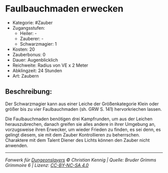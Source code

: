 # Faulbauchmaden erwecken

- Kategorie: #Zauber
- Zugangsstufen:
  - Heiler: -
  - Zauberer: -
  - Schwarzmagier: 1
- Kosten: 20
- Zauberbonus: 0
- Dauer: Augenblicklich
- Reichweite: Radius von VE x 2 Meter
- Abklingzeit: 24 Stunden
- Art: Zaubern

## Beschreibung:

Der Schwarzmagier kann aus einer Leiche der Größenkategorie Klein oder größer bis zu vier Faulbauchmaden (sh. GRW S. 141) hervorkriechen lassen.

Die Faulbauchmaden benötigen drei Kampfrunden, um aus der Leichen herauszubrechen, danach greifen sie alles andere in ihrer Umgebung an, vorzugsweise ihren Erwecker, um wieder Frieden zu finden, es sei denn, es gelingt diesem, sie mit dem Zauber Kontrollieren zu beherrschen. Charaktere mit dem Talent Diener des Lichts können den Zauber nicht anwenden.

---

_Fanwerk für [Dungeonslayers](https://www.dungeonslayers.net/) © Christian Kennig | Quelle: Bruder Grimms Grimmoire 6 | Lizenz: [CC-BY-NC-SA 4.0](https://creativecommons.org/licenses/by-nc-sa/4.0/deed.de)_
